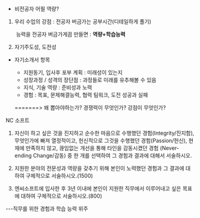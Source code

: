 - 비전공자 어필 역량?

1. 우리 수업의 강점 : 전공자 버금가는 공부시간(디테일하게 풀기)

   ​								능력을 전공자 버금가게끔 만들면  : **역량+학습능력**

2. 자기주도성, 도전성









- 자기소개서 항목

  - 지원동기, 입사후 포부 계획 : 미래성이 있는지
  - 성장과정 / 성격의 장단점 : 과정들로 미래를 유추해볼 수 있음
  - 지식, 기술 역량 : 준비성과 노력
  - 경험 : 목표, 문제해결능력, 협력 팀워크, 도전 성공과 실패

  =======> 왜 뽑아야하는가? 경쟁력이 무엇인가? 강점이 무엇인가?



NC 소프트
1. 자신이 하고 싶은 것을 진지하고 순수한 마음으로 수행했던 경험(Integrity/진지함), 
무엇인가에 빠져 열정적이고, 헌신적으로 그것을 수행했던 경험(Passion/헌신), 
현재에 만족하지 않고, 끊임없는 개선을 통해 타인을 감동시켰던 경험
(Never-ending Change/감동) 중 한 개를 선택하여 그 경험과 결과에 대해서 
서술하시오.

2. 지원한 분야의 전문성과 역량을 갖추기 위해 본인이 노력했던 경험과 그 결과에 대하여 
구체적으로 서술하시오.(1500)

3. 엔씨소프트에 입사한 후 3년 이내에 본인이 지원한 직무에서 이루어내고 싶은 
목표에 대하여 구체적으로 서술하시오.(800)

---직무를 위한 경험과 학습 능력 위주